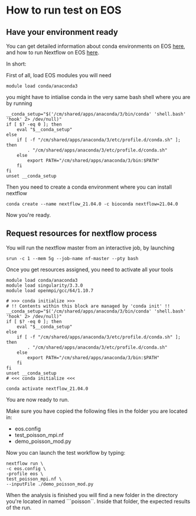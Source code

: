 # How to run test on EOS

## Have your environment ready

You can get detailed information about conda environments on EOS [here](https://lescailab.unipv.it/guides/eos_guide/use_software.html), and how to run Nextflow on EOS [here](https://lescailab.unipv.it/guides/eos_guide/use_nextflow.html).

In short:

First of all, load EOS modules you will need

```
module load conda/anaconda3
```

you might have to intialise conda in the very same bash shell where you are by running

```
__conda_setup="$('/cm/shared/apps/anaconda/3/bin/conda' 'shell.bash' 'hook' 2> /dev/null)"
if [ $? -eq 0 ]; then
    eval "$__conda_setup"
else
    if [ -f "/cm/shared/apps/anaconda/3/etc/profile.d/conda.sh" ]; then
        . "/cm/shared/apps/anaconda/3/etc/profile.d/conda.sh"
    else
        export PATH="/cm/shared/apps/anaconda/3/bin:$PATH"
    fi
fi
unset __conda_setup
```

Then you need to create a conda environment where you can install nextflow

```
conda create --name nextflow_21.04.0 -c bioconda nextflow=21.04.0
```

Now you're ready.

## Request resources for nextflow process

You will run the nextflow master from an interactive job, by launching

```
srun -c 1 --mem 5g --job-name nf-master --pty bash
```

Once you get resources assigned, you need to activate all your tools

```
module load conda/anaconda3
module load singularity/3.3.0
module load openmpi/gcc/64/1.10.7

# >>> conda initialize >>>
# !! Contents within this block are managed by 'conda init' !!
__conda_setup="$('/cm/shared/apps/anaconda/3/bin/conda' 'shell.bash' 'hook' 2> /dev/null)"
if [ $? -eq 0 ]; then
    eval "$__conda_setup"
else
    if [ -f "/cm/shared/apps/anaconda/3/etc/profile.d/conda.sh" ]; then
        . "/cm/shared/apps/anaconda/3/etc/profile.d/conda.sh"
    else
        export PATH="/cm/shared/apps/anaconda/3/bin:$PATH"
    fi
fi
unset __conda_setup
# <<< conda initialize <<<

conda activate nextflow_21.04.0
```

You are now ready to run.

Make sure you have copied the following files in the folder you are located in:

- eos.config
- test_poisson_mpi.nf
- demo_poisson_mod.py

Now you can launch the test workflow by typing:

```
nextflow run \
-c eos.config \
-profile eos \
test_poisson_mpi.nf \
--inputFile ./demo_poisson_mod.py
```

When the analysis is finished you will find a new folder in the directory you're located in named ```poisson``.
Inside that folder, the expected results of the run.